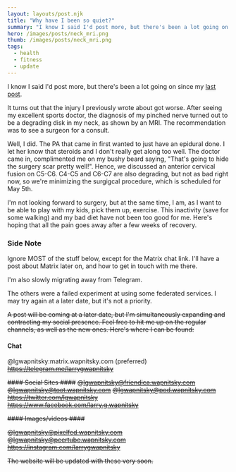 ```yaml
---
layout: layouts/post.njk
title: "Why have I been so quiet?"
summary: "I know I said I'd post more, but there's been a lot going on since the last post..."
hero: /images/posts/neck_mri.png
thumb: /images/posts/neck_mri.png
tags:
  - health
  - fitness
  - update
---
```

I know I said I'd post more, but there's been a lot going on since my [last post][1]. 

It turns out that the injury I previously wrote about got worse. After seeing my excellent sports doctor, the diagnosis of my pinched nerve turned out to be a degrading disk in my neck, as shown by an MRI. The recommendation was to see a surgeon for a consult.

Well, I did. The PA that came in first wanted to just have an epidural done. I let her know that steroids and I don't really get along too well. The doctor came in, complimented me on my bushy beard saying, "That's going to hide the surgery scar pretty well!". Hence, we discussed an anterior cervical fusion on C5-C6. C4-C5 and C6-C7 are also degrading, but not as bad right now, so we're minimizing the surgigcal procedure, which is scheduled for May 5th.

I'm not looking forward to surgery, but at the same time, I am, as I want to be able to play with my kids, pick them up, exercise. This inactivity (save for some walking) and my bad diet have not been too good for me. Here's hoping that all the pain goes away after a few weeks of recovery.

### Side Note ###

Ignore MOST of the stuff below, except for the Matrix chat link. I'll have a post about Matrix later on, and how to get in touch with me there.

I'm also slowly migrating away from Telegram.

The others were a failed experiment at using some federated services. I may try again at a later date, but it's not a priority.

~~A post will be coming at a later date, but I'm simultaneously expanding and contracting my social presence. Feel free to hit me up on the regular channels, as well as the new ones. Here's where I can be found:~~

#### Chat ####
@lgwapnitsky:matrix.wapnitsky.com (preferred)
~~https://telegram.me/larrygwapnitsky~~

~~#### Social Sites ####~~
~~@lgwapnitsky@friendica.wapnitsky.com~~
~~@lgwapnitsky@toot.wapnitsky.com~~
~~@lgwapnitsky@pod.wapnitsky.com~~
~~https://twitter.com/lgwapnitsky~~
~~https://www.facebook.com/larry.g.wapnitsky~~

~~#### Images/videos ####~~

~~@lgwapnitsky@pixelfed.wapnitsky.com~~
~~@lgwapnitsky@peertube.wapnitsky.com~~
~~https://instagram.com/larrygwapnitsky~~


~~The website will be updated with these very soon.~~




[1]: /posts/2021-03-05-the-slackers-health-update